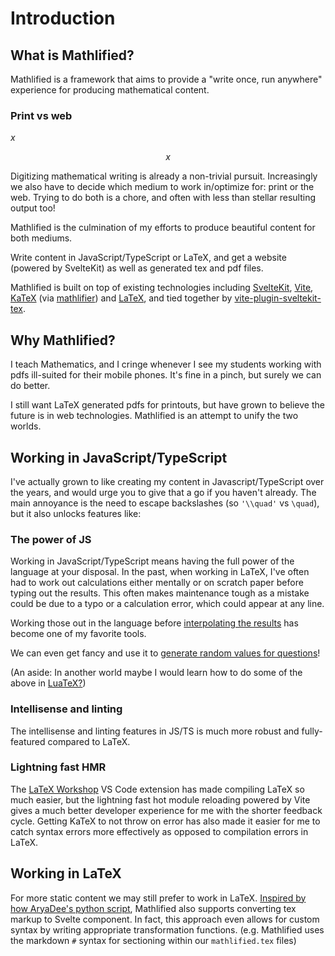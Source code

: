 # Introduction

## What is Mathlified?

Mathlified is a framework that aims to provide a
"write once, run anywhere" experience for producing
mathematical content.

### Print vs web

$x$

$$
x
$$

Digitizing mathematical writing is already a non-trivial
pursuit. Increasingly we also have to decide
which medium to work in/optimize for: print or the web.
Trying to do both is a chore,
and often with less than stellar resulting
output too!

Mathlified is the culmination of my efforts to produce
beautiful content for both mediums.

Write content in JavaScript/TypeScript or LaTeX,
and get a website (powered by SvelteKit) as well as
generated tex and pdf files.

Mathlified is built on top of existing technologies
including [SvelteKit](https://kit.svelte.dev/), [Vite](https://vitejs.dev/),
[KaTeX](https://katex.org/) (via [mathlifier](https://www.npmjs.com/package/mathlifier))
and [LaTeX](https://www.latex-project.org/), and tied together by [vite-plugin-sveltekit-tex](https://www.npmjs.com/package/vite-plugin-sveltekit-tex).

## Why Mathlified?

I teach Mathematics, and I cringe whenever I see my students
working with pdfs ill-suited for their mobile phones. It's fine in a pinch,
but surely we can do better.

I still want LaTeX generated pdfs for printouts, but have grown to believe
the future is in web technologies. Mathlified is an attempt to unify the two worlds.

## Working in JavaScript/TypeScript

I've actually grown to like creating my content in Javascript/TypeScript
over the years, and would urge you to give that a go if you haven't already. The main annoyance is the need to escape backslashes (so `'\\quad'` vs `\quad`), but it also unlocks features like:

### The power of JS

Working in JavaScript/TypeScript means having the full power of the language at your disposal. In the past, when working in LaTeX, I've often had to work out calculations either mentally or on scratch paper before typing out the results. This often makes maintenance tough as a mistake
could be due to a typo or a calculation error, which could appear at any line.

Working those out in the language before [interpolating the results](https://developer.mozilla.org/en-US/docs/Web/JavaScript/Reference/Template_literals) has become one of my favorite tools.

We can even get fancy and use it to [generate random values for questions](https://math-pro.vercel.app/questions/12/1201a)!

(An aside: In another world maybe I would learn how to do some of the above in [LuaTeX?](https://www.luatex.org/))

### Intellisense and linting

The intellisense and linting features in JS/TS is much more robust and fully-featured compared
to LaTeX.

### Lightning fast HMR

The [LaTeX Workshop](https://marketplace.visualstudio.com/items?itemName=James-Yu.latex-workshop)
VS Code extension has made compiling LaTeX so much easier, but the lightning fast hot module reloading powered by Vite gives a much better developer experience for me with the shorter feedback cycle. Getting KaTeX to not throw on error has also made it easier for me to catch syntax errors more effectively as opposed to compilation errors in LaTeX.

## Working in LaTeX

For more static content we may still prefer to work in LaTeX. [Inspired by how AryaDee's python script](https://www.reddit.com/r/sveltejs/comments/1078jsx/using_latex_math_in_sveltekit_mdsvex/), Mathlified also supports converting
tex markup to Svelte component. In fact, this approach even allows for
custom syntax by writing appropriate transformation functions. (e.g. Mathlified uses the markdown `#` syntax for sectioning within our `mathlified.tex` files)
